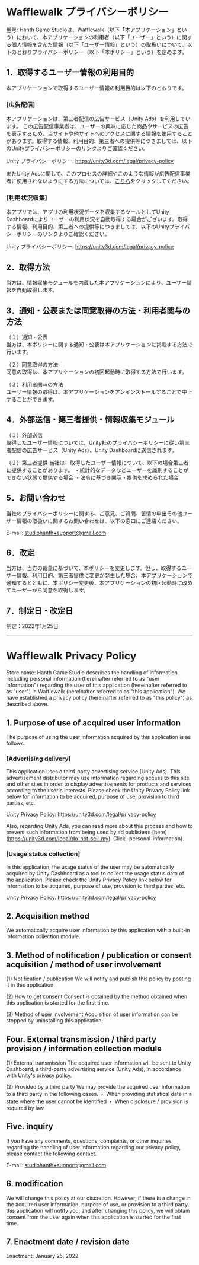 # Wafflewalk プライバシーポリシー

屋号: Hanth Game Studioは、Wafflewalk（以下「本アプリケーション」という）において、本アプリケーションの利用者（以下「ユーザー」という）に関する個人情報を含んだ情報（以下「ユーザー情報」という）の取扱いについて、以下のとおりプライバシーポリシー（以下「本ポリシー」という）を定めます。

## 1．取得するユーザー情報の利用目的
本アプリケーションで取得するユーザー情報の利用目的は以下のとおりです。

### [広告配信]
本アプリケーションは、第三者配信の広告サービス（Unity Ads）を利用しています。
この広告配信事業者は、ユーザーの興味に応じた商品やサービスの広告を表示するため、当サイトや他サイトへのアクセスに関する情報を使用することがあります。取得する情報、利用目的、第三者への提供等につきましては、以下のUnityプライバシーポリシーのリンクよりご確認ください。

Unity プライバシーポリシー: https://unity3d.com/legal/privacy-policy

またUnity Adsに関して、このプロセスの詳細やこのような情報が広告配信事業者に使用されないようにする方法については、[こちら](https://unity3d.com/legal/do-not-sell-my-personal-information)をクリックしてください。

### [利用状況収集]
本アプリでは、アプリの利用状況データを収集するツールとしてUnity Dashboardによりユーザーの利用状況を自動取得する場合がございます。取得する情報、利用目的、第三者への提供等につきましては、以下のUnityプライバシーポリシーのリンクよりご確認ください。

Unity プライバシーポリシー: https://unity3d.com/legal/privacy-policy


## 2．取得方法
当方は、情報収集モジュールを内蔵した本アプリケーションにより、ユーザー情報を自動取得します。


## 3．通知・公表または同意取得の方法・利用者関与の方法
（１）通知・公表  
     当方は、本ポリシーに関する通知・公表は本アプリケーションに掲載する方法で行います。

（２）同意取得の方法  
     同意の取得は、本アプリケーションの初回起動時に取得する方法で行います。

（３）利用者関与の方法  
     ユーザー情報の取得は、本アプリケーションをアンインストールすることで中止することができます。

## 4．外部送信・第三者提供・情報収集モジュール
（１）外部送信  
     取得したユーザー情報については、Unity社のプライバシーポリシーに従い第三者配信の広告サービス（Unity Ads）、Unity Dashboardに送信されます。

（２）第三者提供
     当社は、取得したユーザー情報について、以下の場合第三者に提供することがあります。
     ・統計的なデータなどユーザーを識別することができない状態で提供する場合
     ・法令に基づき開示・提供を求められた場合


## 5．お問い合わせ
当社のプライバシーポリシーに関する、ご意見、ご質問、苦情の申出その他ユーザー情報の取扱いに関するお問い合わせは、以下の窓口にご連絡ください。

E-mail: studiohanth+support@gmail.com


## 6．改定
当方は、当方の裁量に基づいて、本ポリシーを変更します。但し、取得するユーザー情報、利用目的、第三者提供に変更が発生した場合、本アプリケーションで通知するとともに、本ポリシー変更後、本アプリケーションの初回起動時に改めてユーザーから同意を取得します。


## 7．制定日・改定日
制定：2022年1月25日



---
# Wafflewalk Privacy Policy

Store name: Hanth Game Studio describes the handling of information including personal information (hereinafter referred to as "user information") regarding the user of this application (hereinafter referred to as "user") in Wafflewalk (hereinafter referred to as "this application"). We have established a privacy policy (hereinafter referred to as "this policy") as described above.

## 1. Purpose of use of acquired user information
The purpose of using the user information acquired by this application is as follows.

### [Advertising delivery]
This application uses a third-party advertising service (Unity Ads).
This advertisement distributor may use information regarding access to this site and other sites in order to display advertisements for products and services according to the user's interests. Please check the Unity Privacy Policy link below for information to be acquired, purpose of use, provision to third parties, etc.

Unity Privacy Policy: https://unity3d.com/legal/privacy-policy

Also, regarding Unity Ads, you can read more about this process and how to prevent such information from being used by ad publishers [here] (https://unity3d.com/legal/do-not-sell-my). Click -personal-information).

### [Usage status collection]
In this application, the usage status of the user may be automatically acquired by Unity Dashboard as a tool to collect the usage status data of the application. Please check the Unity Privacy Policy link below for information to be acquired, purpose of use, provision to third parties, etc.

Unity Privacy Policy: https://unity3d.com/legal/privacy-policy


## 2. Acquisition method
We automatically acquire user information by this application with a built-in information collection module.


## 3. Method of notification / publication or consent acquisition / method of user involvement
(1) Notification / publication
     We will notify and publish this policy by posting it in this application.

(2) How to get consent
     Consent is obtained by the method obtained when this application is started for the first time.

(3) Method of user involvement
     Acquisition of user information can be stopped by uninstalling this application.

## Four. External transmission / third party provision / information collection module
(1) External transmission
     The acquired user information will be sent to Unity Dashboard, a third-party advertising service (Unity Ads), in accordance with Unity's privacy policy.

(2) Provided by a third party
     We may provide the acquired user information to a third party in the following cases.
     ・ When providing statistical data in a state where the user cannot be identified
     ・ When disclosure / provision is required by law


## Five. inquiry
If you have any comments, questions, complaints, or other inquiries regarding the handling of user information regarding our privacy policy, please contact the following contact.

E-mail: studiohanth+support@gmail.com


## 6. modification
We will change this policy at our discretion. However, if there is a change in the acquired user information, purpose of use, or provision to a third party, this application will notify you, and after changing this policy, we will obtain consent from the user again when this application is started for the first time.


## 7. Enactment date / revision date
Enactment: January 25, 2022

